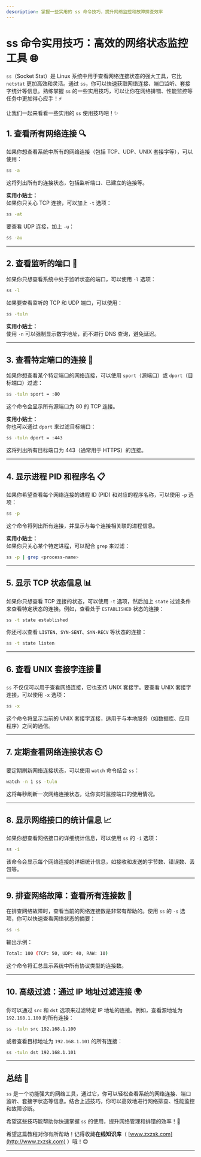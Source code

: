 ```yaml
---
description: 掌握一些实用的 ss 命令技巧，提升网络监控和故障排查效率
---
```


# ss 命令实用技巧：高效的网络状态监控工具 🌐

`ss`（Socket Stat）是 Linux 系统中用于查看网络连接状态的强大工具，它比 `netstat` 更加高效和灵活。通过 `ss`，你可以快速获取网络连接、端口监听、套接字统计等信息。熟练掌握 `ss` 的一些实用技巧，可以让你在网络排错、性能监控等任务中更加得心应手！⚡

让我们一起来看看一些实用的 `ss` 使用技巧吧！✨

## 1. 查看所有网络连接 🔍

如果你想查看系统中所有的网络连接（包括 TCP、UDP、UNIX 套接字等），可以使用：

```bash
ss -a
```

这将列出所有的连接状态，包括监听端口、已建立的连接等。

**实用小贴士：**  
如果你只关心 TCP 连接，可以加上 `-t` 选项：

```bash
ss -at
```

要查看 UDP 连接，加上 `-u`：

```bash
ss -au
```

---

## 2. 查看监听的端口 🔧

如果你只想查看系统中处于监听状态的端口，可以使用 `-l` 选项：

```bash
ss -l
```

如果要查看监听的 TCP 和 UDP 端口，可以使用：

```bash
ss -tuln
```

**实用小贴士：**  
使用 `-n` 可以强制显示数字地址，而不进行 DNS 查询，避免延迟。

---

## 3. 查看特定端口的连接 🔢

如果你想查看某个特定端口的网络连接，可以使用 `sport`（源端口）或 `dport`（目标端口）过滤：

```bash
ss -tuln sport = :80
```

这个命令会显示所有源端口为 80 的 TCP 连接。

**实用小贴士：**  
你也可以通过 `dport` 来过滤目标端口：

```bash
ss -tuln dport = :443
```

这将列出所有目标端口为 443（通常用于 HTTPS）的连接。

---

## 4. 显示进程 PID 和程序名 📋

如果你希望查看每个网络连接的进程 ID (PID) 和对应的程序名称，可以使用 `-p` 选项：

```bash
ss -p
```

这个命令将列出所有连接，并显示与每个连接相关联的进程信息。

**实用小贴士：**  
如果你只关心某个特定进程，可以配合 `grep` 来过滤：

```bash
ss -p | grep <process-name>
```

---

## 5. 显示 TCP 状态信息 📊

如果你只想查看 TCP 连接的状态，可以使用 `-t` 选项，然后加上 `state` 过滤条件来查看特定状态的连接。例如，查看处于 `ESTABLISHED` 状态的连接：

```bash
ss -t state established
```

你还可以查看 `LISTEN`、`SYN-SENT`、`SYN-RECV` 等状态的连接：

```bash
ss -t state listen
```

---

## 6. 查看 UNIX 套接字连接 🖥️

`ss` 不仅仅可以用于查看网络连接，它也支持 UNIX 套接字。要查看 UNIX 套接字连接，可以使用 `-x` 选项：

```bash
ss -x
```

这个命令将显示当前的 UNIX 套接字连接，适用于与本地服务（如数据库、应用程序）之间的通信。

---

## 7. 定期查看网络连接状态 ⏲️

要定期刷新网络连接状态，可以使用 `watch` 命令结合 `ss`：

```bash
watch -n 1 ss -tuln
```

这将每秒刷新一次网络连接状态，让你实时监控端口的使用情况。

---

## 8. 显示网络接口的统计信息 📈

如果你想查看网络接口的详细统计信息，可以使用 `ss` 的 `-i` 选项：

```bash
ss -i
```

该命令会显示每个网络连接的详细统计信息，如接收和发送的字节数、错误数、丢包等。

---

## 9. 排查网络故障：查看所有连接数 🧰

在排查网络故障时，查看当前的网络连接数是非常有帮助的。使用 `ss` 的 `-s` 选项，你可以快速查看网络状态的摘要：

```bash
ss -s
```

输出示例：

```bash
Total: 100 (TCP: 50, UDP: 40, RAW: 10)
```

这个命令将汇总显示系统中所有协议类型的连接数。

---

## 10. 高级过滤：通过 IP 地址过滤连接 🌍

你可以通过 `src` 和 `dst` 选项来过滤特定 IP 地址的连接。例如，查看源地址为 `192.168.1.100` 的所有连接：

```bash
ss -tuln src 192.168.1.100
```

或者查看目标地址为 `192.168.1.101` 的所有连接：

```bash
ss -tuln dst 192.168.1.101
```

---

## 总结 🌟

`ss` 是一个功能强大的网络工具，通过它，你可以轻松查看系统的网络连接、端口监听、套接字状态等信息。结合上述技巧，你可以高效地进行网络排查、性能监控和故障诊断。

希望这些技巧能帮助你快速掌握 `ss` 的使用，提升网络管理和排错的效率！🚀

希望这篇教程对你有所帮助！记得收藏**在线知识库**（ [www.zxzsk.com](http://www.zxzsk.com) ）哦！😊

---